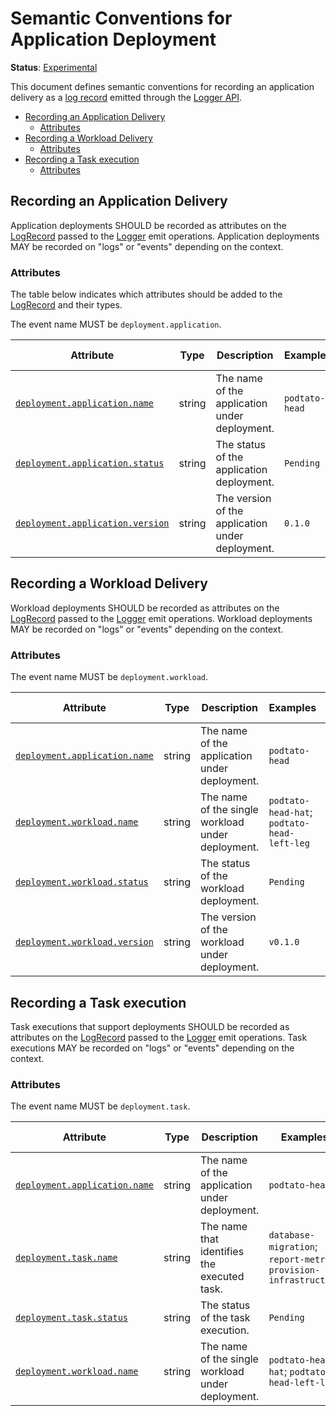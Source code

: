 # Semantic Conventions for Application Deployment

**Status**: [Experimental](../../document-status.md)

This document defines semantic conventions for recording an application delivery as
a [log record](../api.md#logrecord) emitted through the [Logger API](../api.md#emit-logrecord).

<!-- Re-generate TOC with `markdown-toc --no-first-h1 -i` -->

<!-- toc -->

- [Recording an Application Delivery](#recording-an-application-delivery)
  * [Attributes](#attributes)
- [Recording a Workload Delivery](#recording-a-workload-delivery)
  * [Attributes](#attributes-1)
- [Recording a Task execution](#recording-a-task-execution)
  * [Attributes](#attributes-2)

<!-- tocstop -->

## Recording an Application Delivery

Application deployments SHOULD be recorded as attributes on the
[LogRecord](../api.md#logrecord) passed to the [Logger](../api.md#logger) emit
operations. Application deployments MAY be recorded on "logs" or "events" depending on the
context.

### Attributes

The table below indicates which attributes should be added to the
[LogRecord](../api.md#logrecord) and their types.

<!-- semconv log-deployment-application -->
The event name MUST be `deployment.application`.

| Attribute  | Type | Description  | Examples  | Requirement Level |
|---|---|---|---|---|
| [`deployment.application.name`](../../trace/semantic_conventions/deployment.md) | string | The name of the application under deployment. | `podtato-head` | Required |
| [`deployment.application.status`](../../trace/semantic_conventions/deployment.md) | string | The status of the application deployment. | `Pending` | Recommended |
| [`deployment.application.version`](../../trace/semantic_conventions/deployment.md) | string | The version of the application under deployment. | `0.1.0` | Recommended |
<!-- endsemconv -->

## Recording a Workload Delivery

Workload deployments SHOULD be recorded as attributes on the
[LogRecord](../api.md#logrecord) passed to the [Logger](../api.md#logger) emit
operations. Workload deployments MAY be recorded on "logs" or "events" depending on the
context.

### Attributes

<!-- semconv log-deployment-workload -->
The event name MUST be `deployment.workload`.

| Attribute  | Type | Description  | Examples  | Requirement Level |
|---|---|---|---|---|
| [`deployment.application.name`](../../trace/semantic_conventions/deployment.md) | string | The name of the application under deployment. | `podtato-head` | Required |
| [`deployment.workload.name`](../../trace/semantic_conventions/deployment.md) | string | The name of the single workload under deployment. | `podtato-head-hat`; `podtato-head-left-leg` | Required |
| [`deployment.workload.status`](../../trace/semantic_conventions/deployment.md) | string | The status of the workload deployment. | `Pending` | Recommended |
| [`deployment.workload.version`](../../trace/semantic_conventions/deployment.md) | string | The version of the workload under deployment. | `v0.1.0` | Recommended |
<!-- endsemconv -->

## Recording a Task execution

Task executions that support deployments SHOULD be recorded as attributes on the
[LogRecord](../api.md#logrecord) passed to the [Logger](../api.md#logger) emit
operations. Task executions MAY be recorded on "logs" or "events" depending on the
context.


### Attributes

<!-- semconv log-deployment-task -->
The event name MUST be `deployment.task`.

| Attribute  | Type | Description  | Examples  | Requirement Level |
|---|---|---|---|---|
| [`deployment.application.name`](../../trace/semantic_conventions/deployment.md) | string | The name of the application under deployment. | `podtato-head` | Required |
| [`deployment.task.name`](../../trace/semantic_conventions/deployment.md) | string | The name that identifies the executed task. | `database-migration`; `report-metric`; `provision-infrastructure` | Required |
| [`deployment.task.status`](../../trace/semantic_conventions/deployment.md) | string | The status of the task execution. | `Pending` | Recommended |
| [`deployment.workload.name`](../../trace/semantic_conventions/deployment.md) | string | The name of the single workload under deployment. | `podtato-head-hat`; `podtato-head-left-leg` | Recommended |
<!-- endsemconv -->
